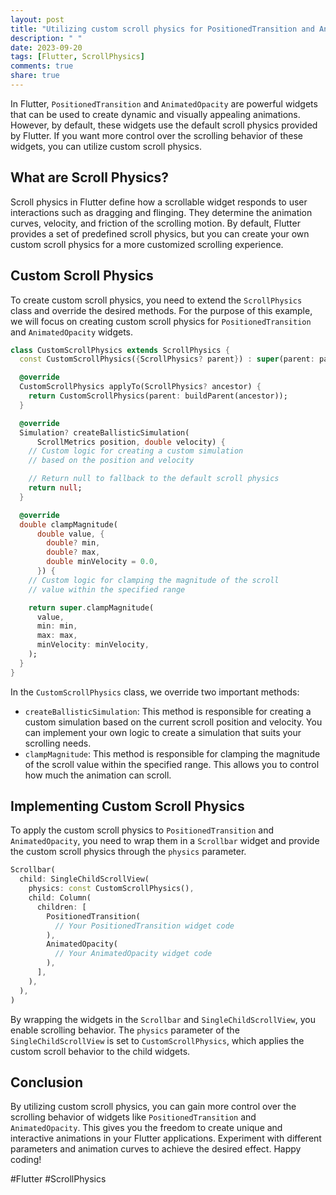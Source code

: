```yaml
---
layout: post
title: "Utilizing custom scroll physics for PositionedTransition and AnimatedOpacity in Flutter"
description: " "
date: 2023-09-20
tags: [Flutter, ScrollPhysics]
comments: true
share: true
---
```


In Flutter, `PositionedTransition` and `AnimatedOpacity` are powerful widgets that can be used to create dynamic and visually appealing animations. However, by default, these widgets use the default scroll physics provided by Flutter. If you want more control over the scrolling behavior of these widgets, you can utilize custom scroll physics.

## What are Scroll Physics?

Scroll physics in Flutter define how a scrollable widget responds to user interactions such as dragging and flinging. They determine the animation curves, velocity, and friction of the scrolling motion. By default, Flutter provides a set of predefined scroll physics, but you can create your own custom scroll physics for a more customized scrolling experience.

## Custom Scroll Physics

To create custom scroll physics, you need to extend the `ScrollPhysics` class and override the desired methods. For the purpose of this example, we will focus on creating custom scroll physics for `PositionedTransition` and `AnimatedOpacity` widgets.

```dart
class CustomScrollPhysics extends ScrollPhysics {
  const CustomScrollPhysics({ScrollPhysics? parent}) : super(parent: parent);

  @override
  CustomScrollPhysics applyTo(ScrollPhysics? ancestor) {
    return CustomScrollPhysics(parent: buildParent(ancestor));
  }

  @override
  Simulation? createBallisticSimulation(
      ScrollMetrics position, double velocity) {
    // Custom logic for creating a custom simulation
    // based on the position and velocity

    // Return null to fallback to the default scroll physics
    return null;
  }

  @override
  double clampMagnitude(
      double value, {
        double? min,
        double? max,
        double minVelocity = 0.0,
      }) {
    // Custom logic for clamping the magnitude of the scroll
    // value within the specified range

    return super.clampMagnitude(
      value,
      min: min,
      max: max,
      minVelocity: minVelocity,
    );
  }
}
```

In the `CustomScrollPhysics` class, we override two important methods:

- `createBallisticSimulation`: This method is responsible for creating a custom simulation based on the current scroll position and velocity. You can implement your own logic to create a simulation that suits your scrolling needs.
- `clampMagnitude`: This method is responsible for clamping the magnitude of the scroll value within the specified range. This allows you to control how much the animation can scroll.

## Implementing Custom Scroll Physics

To apply the custom scroll physics to `PositionedTransition` and `AnimatedOpacity`, you need to wrap them in a `Scrollbar` widget and provide the custom scroll physics through the `physics` parameter.

```dart
Scrollbar(
  child: SingleChildScrollView(
    physics: const CustomScrollPhysics(),
    child: Column(
      children: [
        PositionedTransition(
          // Your PositionedTransition widget code
        ),
        AnimatedOpacity(
          // Your AnimatedOpacity widget code
        ),
      ],
    ),
  ),
)
```

By wrapping the widgets in the `Scrollbar` and `SingleChildScrollView`, you enable scrolling behavior. The `physics` parameter of the `SingleChildScrollView` is set to `CustomScrollPhysics`, which applies the custom scroll behavior to the child widgets.

## Conclusion

By utilizing custom scroll physics, you can gain more control over the scrolling behavior of widgets like `PositionedTransition` and `AnimatedOpacity`. This gives you the freedom to create unique and interactive animations in your Flutter applications. Experiment with different parameters and animation curves to achieve the desired effect. Happy coding!

#Flutter #ScrollPhysics